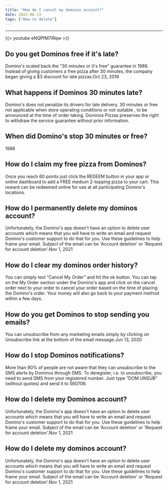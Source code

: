 ```yaml
---
title: "How do I cancel my dominos account?"
date: 2022-06-13
tags: ["How to delete"]
---
```


---
{{< youtube eNQPfM7iRqw >}}
## Do you get Dominos free if it's late?
Domino's scaled back the "30 minutes or it's free" guarantee in 1986. Instead of giving customers a free pizza after 30 minutes, the company began giving a $3 discount for late pizzas.Oct 23, 2019

## What happens if Dominos 30 minutes late?
Domino's does not penalize its drivers for late delivery. 30 minutes or free not applicable when store operating conditions or not suitable , to be announced at the time of order taking. Dominos Pizzas preserves the right to withdraw the service guarantee without prior information.

## When did Domino's stop 30 minutes or free?
1986

## How do I claim my free pizza from Dominos?
Once you reach 60 points just click the REDEEM button in your app or online dashboard to add a FREE medium 2-topping pizza to your cart. This reward can be redeemed online for use at all participating Domino's locations.

## How do I permanently delete my dominos account?
Unfortunately, the Domino's app doesn't have an option to delete user accounts which means that you will have to write an email and request Domino's customer support to do that for you. Use these guidelines to help frame your email. Subject of the email can be 'Account deletion' or 'Request for account deletion'.Nov 1, 2021

## How do I clear my dominos order history?
You can simply text “Cancel My Order” and hit the ok button. You can tap on the My Order section under the Domino's app and click on the cancel order next to your order to cancel your order based on the time of placing the Domino's order. Your money will also go back to your payment method within a few days.

## How do you get Dominos to stop sending you emails?
You can unsubscribe from any marketing emails simply by clicking on Unsubscribe link at the bottom of the email message.Jun 13, 2020

## How do I stop Dominos notifications?
More than 90% of people are not aware that they can unsubscribe to the SMS alerts by Dominos through SMS. To deregister, i.e. to unsubscribe, you need to send SMS from your registered number. Just type “DOM UNSUB” (without quotes) and send it to 560706.

## How do I delete my Dominos account?
Unfortunately, the Domino's app doesn't have an option to delete user accounts which means that you will have to write an email and request Domino's customer support to do that for you. Use these guidelines to help frame your email. Subject of the email can be 'Account deletion' or 'Request for account deletion'.Nov 1, 2021

## How do I delete my dominos account?
Unfortunately, the Domino's app doesn't have an option to delete user accounts which means that you will have to write an email and request Domino's customer support to do that for you. Use these guidelines to help frame your email. Subject of the email can be 'Account deletion' or 'Request for account deletion'.Nov 1, 2021

